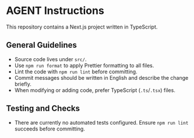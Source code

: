# AGENT Instructions

This repository contains a Next.js project written in TypeScript.

## General Guidelines

- Source code lives under `src/`.
- Use `npm run format` to apply Prettier formatting to all files.
- Lint the code with `npm run lint` before committing.
- Commit messages should be written in English and describe the change briefly.
- When modifying or adding code, prefer TypeScript (`.ts`/`.tsx`) files.

## Testing and Checks

- There are currently no automated tests configured. Ensure `npm run lint` succeeds before committing.
